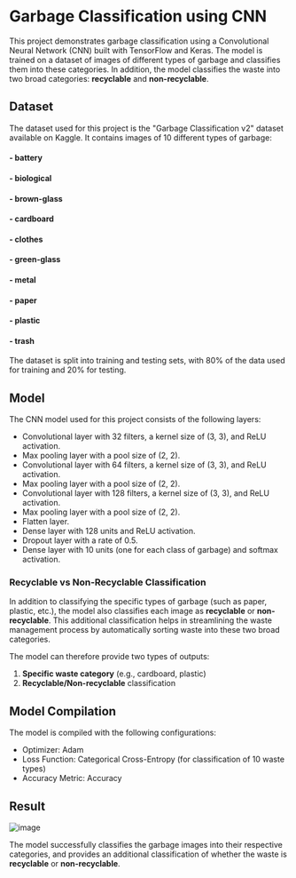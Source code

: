 # Garbage Classification using CNN

This project demonstrates garbage classification using a Convolutional Neural Network (CNN) built with TensorFlow and Keras. The model is trained on a dataset of images of different types of garbage and classifies them into these categories. In addition, the model classifies the waste into two broad categories: **recyclable** and **non-recyclable**.

## Dataset

The dataset used for this project is the "Garbage Classification v2" dataset available on Kaggle. It contains images of 10 different types of garbage:

#### - battery
#### - biological
#### - brown-glass
#### - cardboard
#### - clothes
#### - green-glass
#### - metal
#### - paper
#### - plastic
#### - trash

The dataset is split into training and testing sets, with 80% of the data used for training and 20% for testing.

## Model

The CNN model used for this project consists of the following layers:

- Convolutional layer with 32 filters, a kernel size of (3, 3), and ReLU activation.
- Max pooling layer with a pool size of (2, 2).
- Convolutional layer with 64 filters, a kernel size of (3, 3), and ReLU activation.
- Max pooling layer with a pool size of (2, 2).
- Convolutional layer with 128 filters, a kernel size of (3, 3), and ReLU activation.
- Max pooling layer with a pool size of (2, 2).
- Flatten layer.
- Dense layer with 128 units and ReLU activation.
- Dropout layer with a rate of 0.5.
- Dense layer with 10 units (one for each class of garbage) and softmax activation.

### Recyclable vs Non-Recyclable Classification

In addition to classifying the specific types of garbage (such as paper, plastic, etc.), the model also classifies each image as **recyclable** or **non-recyclable**. This additional classification helps in streamlining the waste management process by automatically sorting waste into these two broad categories.

The model can therefore provide two types of outputs:
1. **Specific waste category** (e.g., cardboard, plastic)
2. **Recyclable/Non-recyclable** classification

## Model Compilation

The model is compiled with the following configurations:
- Optimizer: Adam
- Loss Function: Categorical Cross-Entropy (for classification of 10 waste types)
- Accuracy Metric: Accuracy

## Result

![image](https://github.com/user-attachments/assets/9b51ffe7-2de1-4a21-b095-f42d8d6a66d4)

The model successfully classifies the garbage images into their respective categories, and provides an additional classification of whether the waste is **recyclable** or **non-recyclable**.

